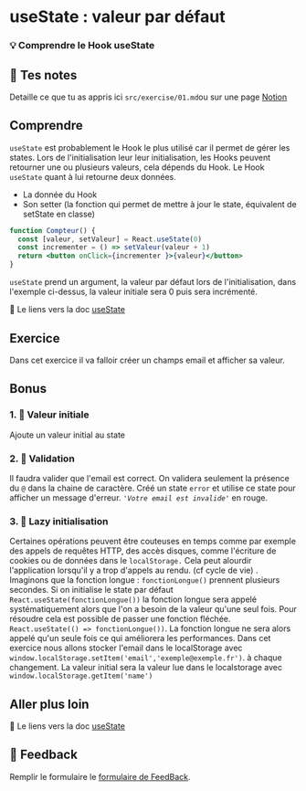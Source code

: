 # useState : valeur par défaut
### 💡 Comprendre le Hook useState

## 📝 Tes notes

Detaille ce que tu as appris ici `src/exercise/01.md`ou sur une page [Notion](https://go.mikecodeur.com/course-notes-template)

## Comprendre

`useState` est probablement le Hook le plus utilisé car il permet de gérer les states. Lors de l'initialisation leur leur initialisation, les Hooks peuvent retourner une ou plusieurs valeurs, cela dépends du Hook. Le Hook `useState` quant à lui retourne deux données. 

- La donnée du Hook
- Son setter (la fonction qui permet de mettre à jour le state, équivalent de setState en classe)

```jsx
function Compteur() {
  const [valeur, setValeur] = React.useState(0)
  const incrementer = () => setValeur(valeur + 1)
  return <button onClick={incrementer }>{valeur}</button>
}
```

`useState` prend un argument, la valeur par défaut lors de l'initialisation, dans l'exemple ci-dessus, la valeur initiale sera 0 puis sera incrémenté.

📑 Le liens vers la doc [useState](https://fr.reactjs.org/docs/hooks-overview.html#state-hook)

## Exercice

Dans cet exercice il va falloir créer un champs email et afficher sa valeur.

## Bonus

### 1. 🚀 Valeur initiale

Ajoute un valeur initial au state

### 2. 🚀 Validation

Il faudra valider que l'email est correct. On validera seulement la présence du `@`  dans la chaine de caractère. Créé un state `error` et utilise ce state pour afficher un message d'erreur.  *`'Votre email est invalide'`* en rouge.

### 3. 🚀 Lazy initialisation

Certaines opérations peuvent être couteuses en temps comme par exemple des appels de requêtes HTTP, des accès disques, comme l'écriture de cookies ou de données dans le `localStorage.` Cela peut alourdir l'application lorsqu'il y a trop d'appels au rendu. (cf cycle de vie) . Imaginons que la fonction longue : `fonctionLongue()` prennent plusieurs secondes. Si on initialise le state par défaut `React.useState(fonctionLongue())` la fonction longue sera appelé systématiquement alors que l'on a besoin de la valeur qu'une seul fois. Pour résoudre cela est possible de passer une fonction fléchée.  `React.useState(() => fonctionLongue())`. La fonction longue ne sera alors appelé qu'un seule fois ce qui améliorera les performances.  Dans cet exercice nous allons stocker l'email dans le localStorage avec `window.localStorage.setItem('email','exemple@exemple.fr')`. à chaque changement. La valeur initial sera la valeur lue dans le localstorage  avec `window.localStorage.getItem('name')`

## Aller plus loin

📑 Le liens vers la doc [useState](https://fr.reactjs.org/docs/hooks-state.html)

## 🐜 Feedback

Remplir le formulaire le [formulaire de FeedBack](https://go.mikecodeur.com/cours-react-avis).